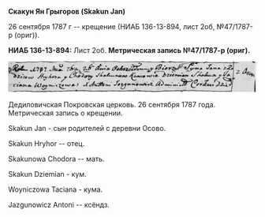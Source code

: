 **Скакун Ян Грыгоров (Skakun Jan)**

26 сентября 1787 г -- крещение (НИАБ 136-13-894, лист 2об, №47/1787-р
(ориг)).

**НИАБ 136-13-894:** Лист 2об. **Метрическая запись №47/1787-р (ориг).**

![](./media/a400997e4f4f9daafc78460eb3eb7748f2c91233.png)

Дедиловичская Покровская церковь. 26 сентября 1787 года. Метрическая
запись о крещении.

Skakun Jan - сын родителей с деревни Осово.

Skakun Hryhor -- отец.

Skakunowa Chodora -- мать.

Skakun Dziemian - кум.

Woyniczowa Taciana - кума.

Jazgunowicz Antoni -- ксёндз.
